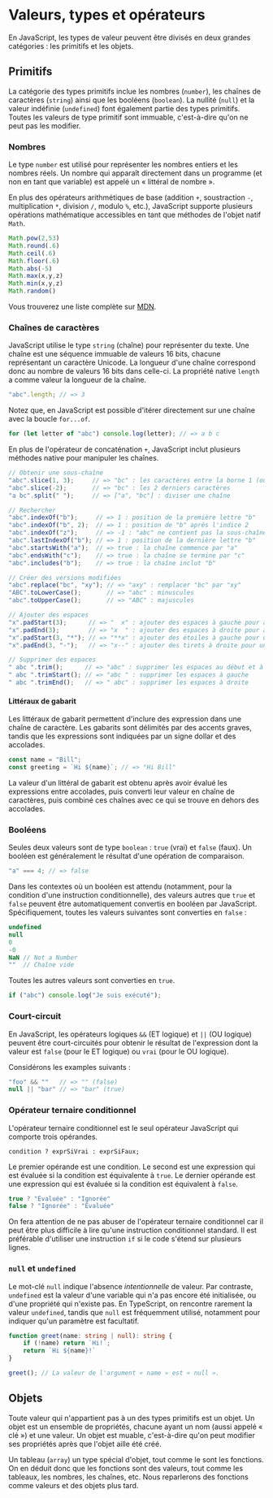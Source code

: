 # Valeurs, types et opérateurs

En JavaScript, les types de valeur peuvent être divisés en deux grandes
catégories : les primitifs et les objets. 

## Primitifs

La catégorie des types primitifs inclue les nombres (`number`), les
chaînes de caractères (`string`) ainsi que les booléens (`boolean`). La
nullité (`null`) et la valeur indéfinie (`undefined`) font également
partie des types primitifs. Toutes les valeurs de type primitif sont
immuable, c'est-à-dire qu'on ne peut pas les modifier.

### Nombres

Le type `number` est utilisé pour représenter les nombres entiers et les
nombres réels. Un nombre qui apparaît directement dans un programme (et
non en tant que variable) est appelé un « littéral de nombre ».

En plus des opérateurs arithmétiques de base (addition `+`, soustraction
`-`, multiplication `*`, division `/`, modulo `%`, etc.), JavaScript
supporte plusieurs opérations mathématique accessibles en tant que
méthodes de l'objet natif `Math`.

```ts
Math.pow(2,53)
Math.round(.6)
Math.ceil(.6)
Math.floor(.6)
Math.abs(-5)
Math.max(x,y,z)
Math.min(x,y,z)
Math.random()
```

Vous trouverez une liste complète sur [MDN][Math].

[Math]: 
    https://developer.mozilla.org/fr/docs/Web/JavaScript/Reference/Global_Objects/Math

### Chaînes de caractères

JavaScript utilise le type `string` (chaîne) pour représenter du texte.
Une chaîne est une séquence immuable de valeurs 16 bits, chacune
représentant un caractère Unicode. La longueur d'une chaîne correspond
donc au nombre de valeurs 16 bits dans celle-ci. La propriété native
`length` a comme valeur la longueur de la chaîne.

```ts
"abc".length; // => 3
```

Notez que, en JavaScript est possible d'itérer directement sur une
chaîne avec la boucle `for...of`.

```ts
for (let letter of "abc") console.log(letter); // => a b c
```

En plus de l'opérateur de concaténation `+`, JavaScript inclut plusieurs
méthodes native pour manipuler les chaînes.

```ts
// Obtenir une sous-chaîne
"abc".slice(1, 3);     // => "bc" : les caractères entre la borne 1 (ouverte) et 3 (fermée)
"abc".slice(-2);       // => "bc" : les 2 derniers caractères
"a bc".split(" ");     // => ["a", "bc"] : diviser une chaîne

// Rechercher
"abc".indexOf("b");     // => 1 : position de la première lettre "b"
"abc".indexOf("b", 2);  // => 1 : position de "b" après l'indice 2
"abc".indexOf("z");     // => -1 : "abc" ne contient pas la sous-chaîne "z"
"abc".lastIndexOf("b"); // => 1 : position de la dernière lettre "b"
"abc".startsWith("a");  // => true : la chaîne commence par "a"
"abc".endsWith("c");    // => true : la chaîne se termine par "c"
"abc".includes("b");    // => true : la chaîne inclut "b"

// Créer des versions modifiées
"abc".replace("bc", "xy"); // => "axy" : remplacer "bc" par "xy"
"ABC".toLowerCase();       // => "abc" : minuscules
"abc".toUpperCase();       // => "ABC" : majuscules

// Ajouter des espaces
"x".padStart(3);      // => "  x" : ajouter des espaces à gauche pour atteindre une longueur de 3
"x".padEnd(3);        // => "x  " : ajouter des espaces à droite pour atteindre une longueur de 3
"x".padStart(3, "*"); // => "**x" : ajouter des étoiles à gauche pour une longueur de 3
"x".padEnd(3, "-");   // => "x--" : ajouter des tirets à droite pour une longueur de 3

// Supprimer des espaces
" abc ".trim();      // => "abc" : supprimer les espaces au début et à la fin
" abc ".trimStart(); // => "abc " : supprimer les espaces à gauche
" abc ".trimEnd();   // => " abc" : supprimer les espaces à droite
```

#### Littéraux de gabarit

Les littéraux de gabarit permettent d'inclure des expression dans une
chaîne de caractère. Les gabarits sont délimités par des accents graves,
tandis que les expressions sont indiquées par un signe dollar et des
accolades. 

```ts
const name = "Bill";
const greeting = `Hi ${name}`; // => "Hi Bill"
```

La valeur d'un littéral de gabarit est obtenu après avoir évalué les
expressions entre accolades, puis converti leur valeur en chaîne de
caractères, puis combiné ces chaînes avec ce qui se trouve en dehors des
accolades.

### Booléens

Seules deux valeurs sont de type `boolean` : `true` (vrai) et `false`
(faux). Un booléen est généralement le résultat d'une opération de
comparaison.

```ts
"a" === 4; // => false
```

Dans les contextes où un booléen est attendu (notamment, pour la
condition d'une instruction conditionnelle), des valeurs autres que
`true` et `false` peuvent être automatiquement convertis en booléen par
JavaScript. Spécifiquement, toutes les valeurs suivantes sont converties
en `false` :

```ts
undefined
null
0
-0
NaN // Not a Number
""  // Chaîne vide
```

Toutes les autres valeurs sont converties en `true`.

```ts
if ("abc") console.log("Je suis exécuté");
```

### Court-circuit

En JavaScript, les opérateurs logiques `&&` (ET logique) et `||` (OU
logique) peuvent être court-circuités pour obtenir le résultat de
l'expression dont la valeur est `false` (pour le ET logique) ou `vrai`
(pour le OU logique).

Considérons les examples suivants :

```ts
"foo" && ""   // => "" (false)
null || "bar" // => "bar" (true)
```

### Opérateur ternaire conditionnel

L'opérateur ternaire conditionnel est le seul opérateur JavaScript qui
comporte trois opérandes. 

```
condition ? exprSiVrai : exprSiFaux;
```

Le premier opérande est une condition. Le second est une expression qui
est évaluée si la condition est équivalente à `true`. Le dernier
opérande est une expression qui est évaluée si la condition est
équivalent à `false`.

```ts
true ? "Évaluée" : "Ignorée"
false ? "Ignorée" : "Évaluée"
```

On fera attention de ne pas abuser de l'opérateur ternaire conditionnel
car il peut être plus difficile à lire qu'une instruction conditionnel
standard. Il est préférable d'utiliser une instruction `if` si le code
s'étend sur plusieurs lignes.

### `null` et `undefined`

Le mot-clé `null` indique l'absence *intentionnelle* de valeur. Par
contraste, `undefined` est la valeur d'une variable qui n'a pas encore
été initialisée, ou d'une propriété qui n'existe pas. En TypeScript, on
rencontre rarement la valeur `undefined`, tandis que `null` est
fréquemment utilisé, notamment pour indiquer qu'un paramètre est
facultatif.

```ts
function greet(name: string | null): string {
    if (!name) return `Hi!`;
    return `Hi ${name}!`
}

greet(); // La valeur de l'argument « name » est « null ».
```

## Objets

Toute valeur qui n'appartient pas à un des types primitifs est un objet.
Un objet est un ensemble de propriétés, chacune ayant un nom (aussi
appelé « clé ») et une valeur. Un objet est muable, c'est-à-dire qu'on
peut modifier ses propriétés après que l'objet aille été créé.

Un tableau (`array`) un type spécial d'objet, tout comme le sont les
fonctions. On en déduit donc que les fonctions sont des valeurs, tout
comme les tableaux, les nombres, les chaînes, etc. Nous reparlerons des
fonctions comme valeurs et des objets plus tard.


